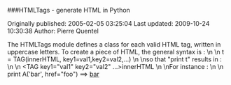###HTMLTags - generate HTML in Python

Originally published: 2005-02-05 03:25:04
Last updated: 2009-10-24 10:30:38
Author: Pierre Quentel

The HTMLTags module defines a class for each valid HTML tag, written in uppercase letters. To create a piece of HTML, the general syntax is :\n\n    t = TAG(innerHTML, key1=val1,key2=val2,...)\n\nso that "print t" results in :\n\n    <TAG key1="val1" key2="val2" ...>innerHTML</TAG>\n\nFor instance :\n\n    print A('bar', href="foo") ==> <A href="foo">bar</A>